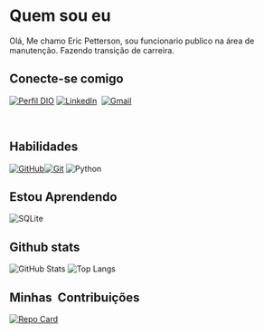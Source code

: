 # Quem sou eu

Olá, Me chamo Eric Petterson, sou funcionario publico na área de manutenção. Fazendo transição de carreira.

## Conecte-se comigo
[![Perfil DIO](https://img.shields.io/badge/-Meu%20Perfil%20na%20DIO-30A3DC?style=for-the-badge)](https://www.dio.me/users/ericpl_ff)
[![LinkedIn](https://img.shields.io/badge/LinkedIn-0077B5?style=for-the-badge&logo=linkedin&logoColor=white)](https://www.linkedin.com/in/ericpetterson/)  
[![Gmail](https://img.shields.io/badge/Gmail-333333?style=for-the-badge&logo=gmail&logoColor=red)](mailto:ericpl.ff@gmail.com)  
 
                    


## Habilidades
[![GitHub](https://img.shields.io/badge/GitHub-100000?style=for-the-badge&logo=github&logoColor=white)](https://github.com/EricPettersonL)[![Git](https://img.shields.io/badge/Git-000?style=for-the-badge&logo=git&logoColor=AA42F7)](https://git-scm.com/doc)
![Python](https://img.shields.io/badge/python-3670A0?style=for-the-badge&logo=python&logoColor=ffdd54)

## Estou Aprendendo
![SQLite](https://img.shields.io/badge/SQLite-000?style=for-the-badge&logo=sqlite&logoColor=07405E)


## Github stats
![GitHub Stats](https://github-readme-stats.vercel.app/api?username=EricPettersonL&theme=transparent&bg_color=122&border_color=40A5DC&show_icons=true&icon_color=50A5DC&title_color=E94D5F&text_color=EEB)
![Top Langs](https://github-readme-stats-git-masterrstaa-rickstaa.vercel.app/api/top-langs/?username=EricPettersonL&layout=compact&bg_color=000&border_color=AA42F7&title_color=AA42F7&text_color=FFF)

## Minhas  Contribuições
[![Repo Card](https://github-readme-stats.vercel.app/api/pin/?username=EricPettersonL&repo=dio-lab-open-source&bg_color=000&border_color=30A3DC&show_icons=true&icon_color=30A3DC&title_color=E94D5F&text_color=FFF)](https://github.com/EricPettersonL/dio-lab-open-source)
